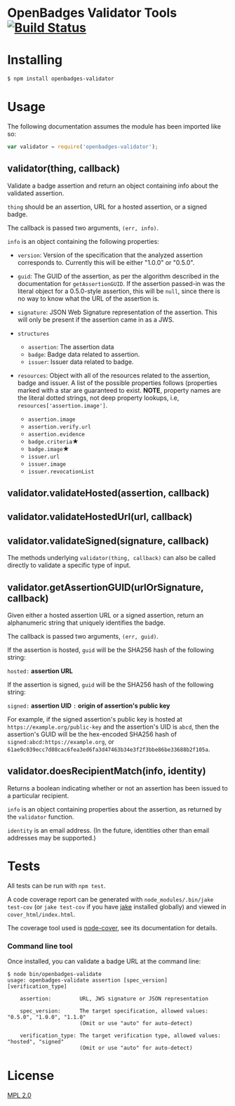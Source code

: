 # OpenBadges Validator Tools [![Build Status](https://secure.travis-ci.org/mozilla/openbadges-validator.png?branch=master)](http://travis-ci.org/mozilla/openbadges-validator)

# Installing

```bash
$ npm install openbadges-validator
```

# Usage

The following documentation assumes the module has been imported
like so:

```javascript
var validator = require('openbadges-validator');
```

## validator(thing, callback)

Validate a badge assertion and return an object containing info about
the validated assertion.

`thing` should be an assertion, URL for a hosted assertion, or a signed badge.

The callback is passed two arguments, `(err, info)`.

`info` is an object containing the following properties:

- `version`: Version of the specification that the analyzed assertion
  corresponds to. Currently this will be either "1.0.0" or "0.5.0".

- `guid`: The GUID of the assertion, as per the algorithm described in
  the documentation for `getAssertionGUID`. If the assertion passed-in
  was the literal object for a 0.5.0-style assertion, this will be
  `null`, since there is no way to know what the URL of the assertion
  is.

- `signature`: JSON Web Signature representation of the assertion. This
  will only be present if the assertion came in as a JWS.

- `structures`
  - `assertion`: The assertion data
  - `badge`: Badge data related to assertion.
  - `issuer`: Issuer data related to badge.

- `resources`: Object with all of the resources related to the
  assertion, badge and issuer. A list of the possible properties follows
  (properties marked with a star are guaranteed to exist. **NOTE**,
  property names are the literal dotted strings, not deep property
  lookups, i.e, `resources['assertion.image']`.
  - `assertion.image`
  - `assertion.verify.url`
  - `assertion.evidence`
  - `badge.criteria`★
  - `badge.image`★
  - `issuer.url`
  - `issuer.image`
  - `issuer.revocationList`

## validator.validateHosted(assertion, callback)
## validator.validateHostedUrl(url, callback)
## validator.validateSigned(signature, callback)

The methods underlying `validator(thing, callback)` can also be called
directly to validate a specific type of input. 

## validator.getAssertionGUID(urlOrSignature, callback)

Given either a hosted assertion URL or a signed assertion,
return an alphanumeric string that uniquely identifies the badge.

The callback is passed two arguments, `(err, guid)`.

If the assertion is hosted, `guid` will be the SHA256 hash of the following 
string:

`hosted:` **assertion URL**

If the assertion is signed, `guid` will be the SHA256 hash of the following
string:

`signed:` **assertion UID** `:` **origin of assertion's public key**

For example, if the signed assertion's public key is hosted at
`https://example.org/public-key` and the assertion's UID is `abcd`, then
the assertion's GUID will be the hex-encoded SHA256 hash of
`signed:abcd:https://example.org`, or
`61ae9c039ecc7d08cac6fea3ed6fa3d47463b34e3f2f3bbe86be33688b2f105a`.

## validator.doesRecipientMatch(info, identity)

Returns a boolean indicating whether or not an assertion has
been issued to a particular recipient.

`info` is an object containing properties about the assertion, as returned
by the `validator` function.

`identity` is an email address. (In the future, identities other than
email addresses may be supported.)

# Tests

All tests can be run with `npm test`.

A code coverage report can be generated with `node_modules/.bin/jake test-cov`
(or `jake test-cov` if you have [jake][] installed globally)
and viewed in `cover_html/index.html`.

The coverage tool used is [node-cover][], see its documentation for details.


### Command line tool

Once installed, you can validate a badge URL at the command line:

```
$ node bin/openbadges-validate
usage: openbadges-validate assertion [spec_version] [verification_type]

    assertion:         URL, JWS signature or JSON representation

    spec_version:      The target specification, allowed values: "0.5.0", "1.0.0", "1.1.0"
                       (Omit or use "auto" for auto-detect)

    verification_type: The target verification type, allowed values: "hosted", "signed"
                       (Omit or use "auto" for auto-detect)
```

[jake]: https://github.com/mde/jake
[node-cover]: https://github.com/itay/node-cover

# License

[MPL 2.0](http://www.mozilla.org/MPL/2.0/)
